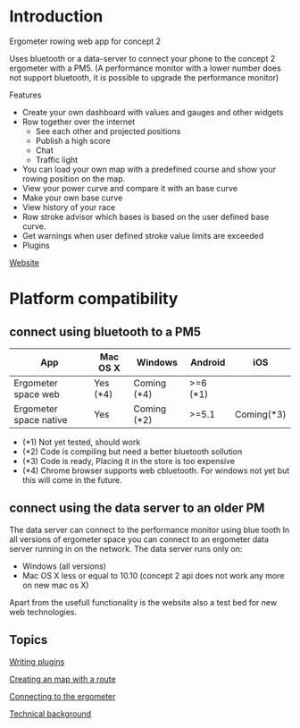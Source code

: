 # Introduction

Ergometer rowing web app for concept 2

Uses bluetooth or a data-server to connect your phone to the concept 2 ergometer with a PM5. (A performance monitor with a lower number does not support bluetooth, it is possible to upgrade the performance monitor)

Features
- Create your own dashboard with values and gauges and other widgets
-  Row together over the internet
    * See each other and projected positions
    * Publish a high score
    * Chat 
    * Traffic light
- You can load your own map with a predefined course and show your rowing position on the map.
- View your power curve and compare it with an base curve
- Make your own base curve
- View history of your race
- Row stroke advisor which bases is based on the user defined base curve.
- Get warnings when user defined stroke value limits are exceeded
- Plugins 

[Website](https://ergometer-space.org/)

# Platform compatibility

## connect using bluetooth to a PM5

| App                   |Mac OS X | Windows      | Android | iOS         |
|-----------------------|---------|--------------|---------|-------------|
|Ergometer space web    |Yes (*4) | Coming  (*4) | >=6 (*1)|             | 
|Ergometer space native |Yes      | Coming  (*2) | >=5.1   | Coming(*3)  |


- (*1) Not yet tested, should work
- (*2) Code is compiling but need a better bluetooth sollution
- (*3) Code is ready, Placing it in the store is too expensive 
- (*4) Chrome browser supports web cbluetooth. For windows not yet but this will come in the future.

## connect using the data server to an older PM

The data server can connect to the performance monitor using blue tooth 
In all versions of ergometer space you can connect to an ergometer data server running in on the network.
The data server runs only on:

- Windows (all versions)
- Mac OS X less or equal to 10.10 (concept 2 api does not work any more on new mac os X) 

Apart from the usefull functionality is the website also a test bed for new web technologies.

## Topics

[Writing plugins](PLUGINS.md)

[Creating an map with a route](Maps/README.md)

[Connecting to the ergometer](connection.md)

[Technical background](TECHNICAL.md)
